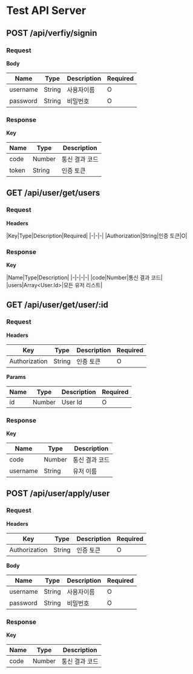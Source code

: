 # Test API Server

## POST /api/verfiy/signin

### Request

**Body**

|Name|Type|Description|Required|
|-|-|-|-|
|username|String|사용자이름|O|
|password|String|비밀번호|O|

### Response

**Key**

|Name|Type|Description|
|-|-|-|
|code|Number|통신 결과 코드|
|token|String|인증 토큰|

## GET /api/user/get/users

### Request

**Headers**

|Key|Type|Description|Required|
|-|-|-|
|Authorization|String|인증 토큰|O|

### Response

**Key**

|Name|Type|Description|
|-|-|-|-|
|code|Number|통신 결과 코드|
|users|Array<User.Id>|모든 유저 리스트|

## GET /api/user/get/user/:id

### Request

**Headers**

|Key|Type|Description|Required|
|-|-|-|-|
|Authorization|String|인증 토큰|O|

**Params**

|Name|Type|Description|Required|
|-|-|-|-|
|id|Number|User Id|O|

### Response

**Key**

|Name|Type|Description|
|-|-|-|
|code|Number|통신 결과 코드|
|username|String|유저 이름|

## POST /api/user/apply/user

### Request

**Headers**

|Key|Type|Description|Required|
|-|-|-|-|
|Authorization|String|인증 토큰|O|

**Body**

|Name|Type|Description|Required|
|-|-|-|-|
|username|String|사용자이름|O|
|password|String|비밀번호|O|

### Response

**Key**

|Name|Type|Description|
|-|-|-|
|code|Number|통신 결과 코드|
